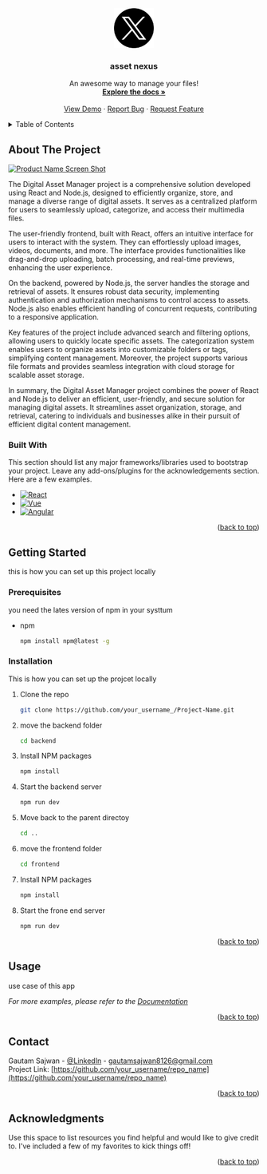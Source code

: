 
<div align="center">
  <a href="https://github.com/othneildrew/Best-README-Template">
    <img src="/favicon.png" alt="Logo" width="80" height="80">
  </a>

  <h3 align="center">asset nexus</h3>

  <p align="center">
    An awesome way to manage your files!
    <br />
    <a href="https://github.com/othneildrew/Best-README-Template"><strong>Explore the docs »</strong></a>
    <br />
    <br />
    <a href="https://github.com/othneildrew/Best-README-Template">View Demo</a>
    ·
    <a href="https://github.com/othneildrew/Best-README-Template/issues">Report Bug</a>
    ·
    <a href="https://github.com/othneildrew/Best-README-Template/issues">Request Feature</a>
  </p>
</div>


<!-- TABLE OF CONTENTS -->
<details>
  <summary>Table of Contents</summary>
  <ol>
    <li>
      <a href="#about-the-project">About The Project</a>
      <ul>
        <li><a href="#built-with">Built With</a></li>
      </ul>
    </li>
    <li>
      <a href="#getting-started">Getting Started</a>
      <ul>
        <li><a href="#prerequisites">Prerequisites</a></li>
        <li><a href="#installation">Installation</a></li>
      </ul>
    </li>
    <li><a href="#usage">Usage</a></li>
    <li><a href="#roadmap">Roadmap</a></li>
    <li><a href="#contributing">Contributing</a></li>
    <li><a href="#license">License</a></li>
    <li><a href="#contact">Contact</a></li>
    <li><a href="#acknowledgments">Acknowledgments</a></li>
  </ol>
</details>



<!-- ABOUT THE PROJECT -->
## About The Project

[![Product Name Screen Shot][product-screenshot]](https://unsplash.com/photos/0rCJ-y3wx6g)


The Digital Asset Manager project is a comprehensive solution developed using React and Node.js, designed to efficiently organize, store, and manage a diverse range of digital assets. It serves as a centralized platform for users to seamlessly upload, categorize, and access their multimedia files. 

The user-friendly frontend, built with React, offers an intuitive interface for users to interact with the system. They can effortlessly upload images, videos, documents, and more. The interface provides functionalities like drag-and-drop uploading, batch processing, and real-time previews, enhancing the user experience.

On the backend, powered by Node.js, the server handles the storage and retrieval of assets. It ensures robust data security, implementing authentication and authorization mechanisms to control access to assets. Node.js also enables efficient handling of concurrent requests, contributing to a responsive application.

Key features of the project include advanced search and filtering options, allowing users to quickly locate specific assets. The categorization system enables users to organize assets into customizable folders or tags, simplifying content management. Moreover, the project supports various file formats and provides seamless integration with cloud storage for scalable asset storage.

In summary, the Digital Asset Manager project combines the power of React and Node.js to deliver an efficient, user-friendly, and secure solution for managing digital assets. It streamlines asset organization, storage, and retrieval, catering to individuals and businesses alike in their pursuit of efficient digital content management.



### Built With

This section should list any major frameworks/libraries used to bootstrap your project. Leave any add-ons/plugins for the acknowledgements section. Here are a few examples.

* [![React][React.js]][React-url]
* [![Vue][Vue.js]][Vue-url]
* [![Angular][Angular.io]][Angular-url]
<p align="right">(<a href="#readme-top">back to top</a>)</p>



<!-- GETTING STARTED -->
## Getting Started

this is how you can set up this project locally 

### Prerequisites

you need the lates version of npm in your systtum
* npm
  ```sh
  npm install npm@latest -g
  ```

### Installation

This is how you can set up the projcet locally

1. Clone the repo
   ```sh
   git clone https://github.com/your_username_/Project-Name.git
   ```
2. move the backend folder
   ```sh
   cd backend
   ```
3. Install NPM packages
   ```sh
   npm install
   ```
4. Start the backend server
   ```sh
   npm run dev
   ```
5. Move back to the parent directoy 
   ```sh
   cd ..
   ```
6. move the frontend folder
   ```sh
   cd frontend
   ```
7. Install NPM packages
   ```sh
   npm install
   ```
8. Start the frone end server
   ```sh
   npm run dev

<p align="right">(<a href="#readme-top">back to top</a>)</p>





<!-- USAGE EXAMPLES -->
## Usage

use case of this app

_For more examples, please refer to the [Documentation](https://example.com)_

<p align="right">(<a href="#readme-top">back to top</a>)</p>










<!-- CONTACT -->
## Contact

Gautam Sajwan - [@LinkedIn](https://www.linkedin.com/in/gautam-sajwan-b44179217/) - gautamsajwan8126@gmail.com
<br/>
Project Link: [https://github.com/your_username/repo_name](https://github.com/your_username/repo_name)

<p align="right">(<a href="#readme-top">back to top</a>)</p>



<!-- ACKNOWLEDGMENTS -->
## Acknowledgments

Use this space to list resources you find helpful and would like to give credit to. I've included a few of my favorites to kick things off!



<p align="right">(<a href="#readme-top">back to top</a>)</p>



<!-- MARKDOWN LINKS & IMAGES -->
<!-- https://www.markdownguide.org/basic-syntax/#reference-style-links -->
[contributors-shield]: https://img.shields.io/github/contributors/othneildrew/Best-README-Template.svg?style=for-the-badge
[contributors-url]: https://github.com/othneildrew/Best-README-Template/graphs/contributors
[forks-shield]: https://img.shields.io/github/forks/othneildrew/Best-README-Template.svg?style=for-the-badge
[forks-url]: https://github.com/othneildrew/Best-README-Template/network/members
[stars-shield]: https://img.shields.io/github/stars/othneildrew/Best-README-Template.svg?style=for-the-badge
[stars-url]: https://github.com/othneildrew/Best-README-Template/stargazers
[issues-shield]: https://img.shields.io/github/issues/othneildrew/Best-README-Template.svg?style=for-the-badge
[issues-url]: https://github.com/othneildrew/Best-README-Template/issues
[license-shield]: https://img.shields.io/github/license/othneildrew/Best-README-Template.svg?style=for-the-badge
[license-url]: https://github.com/othneildrew/Best-README-Template/blob/master/LICENSE.txt
[linkedin-shield]: https://img.shields.io/badge/-LinkedIn-black.svg?style=for-the-badge&logo=linkedin&colorB=555
[linkedin-url]: https://linkedin.com/in/othneildrew
[product-screenshot]: images/screenshot.png
[Next.js]: https://img.shields.io/badge/next.js-000000?style=for-the-badge&logo=nextdotjs&logoColor=white
[Next-url]: https://nextjs.org/
[React.js]: https://img.shields.io/badge/React-20232A?style=for-the-badge&logo=react&logoColor=61DAFB
[React-url]: https://reactjs.org/
[Vue.js]: https://img.shields.io/badge/Vue.js-35495E?style=for-the-badge&logo=vuedotjs&logoColor=4FC08D
[Vue-url]: https://vuejs.org/
[Angular.io]: https://img.shields.io/badge/Angular-DD0031?style=for-the-badge&logo=angular&logoColor=white
[Angular-url]: https://angular.io/
[Svelte.dev]: https://img.shields.io/badge/Svelte-4A4A55?style=for-the-badge&logo=svelte&logoColor=FF3E00
[Svelte-url]: https://svelte.dev/
[Laravel.com]: https://img.shields.io/badge/Laravel-FF2D20?style=for-the-badge&logo=laravel&logoColor=white
[Laravel-url]: https://laravel.com
[Bootstrap.com]: https://img.shields.io/badge/Bootstrap-563D7C?style=for-the-badge&logo=bootstrap&logoColor=white
[Bootstrap-url]: https://getbootstrap.com
[JQuery.com]: https://img.shields.io/badge/jQuery-0769AD?style=for-the-badge&logo=jquery&logoColor=white
[JQuery-url]: https://jquery.com 
